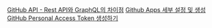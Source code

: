 [GitHub API - Rest API와 GraphQL의 차이점](GitHub%20API%20-%20Rest%20API와%20GraphQL의%20차이점.md)
[Github Apps 세부 설정 및 생성](Github%20Apps%20세부%20설정%20및%20생성.md)
[GitHub Personal Access Token 생성하기](GitHub%20Personal%20Access%20Token%20생성하기.md)